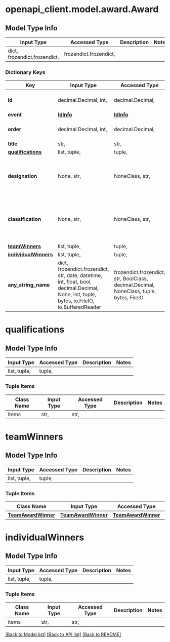 # openapi_client.model.award.Award

## Model Type Info
Input Type | Accessed Type | Description | Notes
------------ | ------------- | ------------- | -------------
dict, frozendict.frozendict,  | frozendict.frozendict,  |  | 

### Dictionary Keys
Key | Input Type | Accessed Type | Description | Notes
------------ | ------------- | ------------- | ------------- | -------------
**id** | decimal.Decimal, int,  | decimal.Decimal,  |  | [optional] value must be a 32 bit integer
**event** | [**IdInfo**](IdInfo.md) | [**IdInfo**](IdInfo.md) |  | [optional] 
**order** | decimal.Decimal, int,  | decimal.Decimal,  |  | [optional] value must be a 32 bit integer
**title** | str,  | str,  |  | [optional] 
**[qualifications](#qualifications)** | list, tuple,  | tuple,  |  | [optional] 
**designation** | None, str,  | NoneClass, str,  | Some awards are given out per tournament or division | [optional] must be one of ["tournament", "division", ] 
**classification** | None, str,  | NoneClass, str,  |  | [optional] must be one of ["champion", "finalist", "semifinalist", "quarterfinalist", ] 
**[teamWinners](#teamWinners)** | list, tuple,  | tuple,  |  | [optional] 
**[individualWinners](#individualWinners)** | list, tuple,  | tuple,  |  | [optional] 
**any_string_name** | dict, frozendict.frozendict, str, date, datetime, int, float, bool, decimal.Decimal, None, list, tuple, bytes, io.FileIO, io.BufferedReader | frozendict.frozendict, str, BoolClass, decimal.Decimal, NoneClass, tuple, bytes, FileIO | any string name can be used but the value must be the correct type | [optional]

# qualifications

## Model Type Info
Input Type | Accessed Type | Description | Notes
------------ | ------------- | ------------- | -------------
list, tuple,  | tuple,  |  | 

### Tuple Items
Class Name | Input Type | Accessed Type | Description | Notes
------------- | ------------- | ------------- | ------------- | -------------
items | str,  | str,  |  | 

# teamWinners

## Model Type Info
Input Type | Accessed Type | Description | Notes
------------ | ------------- | ------------- | -------------
list, tuple,  | tuple,  |  | 

### Tuple Items
Class Name | Input Type | Accessed Type | Description | Notes
------------- | ------------- | ------------- | ------------- | -------------
[**TeamAwardWinner**](TeamAwardWinner.md) | [**TeamAwardWinner**](TeamAwardWinner.md) | [**TeamAwardWinner**](TeamAwardWinner.md) |  | 

# individualWinners

## Model Type Info
Input Type | Accessed Type | Description | Notes
------------ | ------------- | ------------- | -------------
list, tuple,  | tuple,  |  | 

### Tuple Items
Class Name | Input Type | Accessed Type | Description | Notes
------------- | ------------- | ------------- | ------------- | -------------
items | str,  | str,  |  | 

[[Back to Model list]](../../README.md#documentation-for-models) [[Back to API list]](../../README.md#documentation-for-api-endpoints) [[Back to README]](../../README.md)

